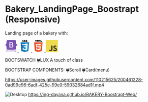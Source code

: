 # Bakery_LandingPage_Boostrapt (Responsive)
 Landing page of a bakery with:
 <p align="left"> <a href="https://getbootstrap.com" target="_blank" rel="noreferrer"> <img src="https://raw.githubusercontent.com/devicons/devicon/master/icons/bootstrap/bootstrap-plain-wordmark.svg" alt="bootstrap" width="40" height="40"/> </a> <a href="https://www.w3schools.com/css/" target="_blank" rel="noreferrer"> <img src="https://raw.githubusercontent.com/devicons/devicon/master/icons/css3/css3-original-wordmark.svg" alt="css3" width="40" height="40"/> </a> <a href="https://www.w3.org/html/" target="_blank" rel="noreferrer"> <img src="https://raw.githubusercontent.com/devicons/devicon/master/icons/html5/html5-original-wordmark.svg" alt="html5" width="40" height="40"/> </a> <a href="https://developer.mozilla.org/en-US/docs/Web/JavaScript" target="_blank" rel="noreferrer"> <img src="https://raw.githubusercontent.com/devicons/devicon/master/icons/javascript/javascript-original.svg" alt="javascript" width="40" height="40"/> </a> </p>

BOOTSWATCH 🍀LUX A touch of class

BOOTSTRAP COMPONENTS: 🍀Scroll 🍀Card(menu)


https://user-images.githubusercontent.com/110215625/200461228-0ad99e96-6adf-425e-99e0-59032684ad1f.mp4



![Desktop](https://user-images.githubusercontent.com/110215625/200460559-e55b915b-4156-4c8f-abd9-cf22be2571ab.png)
https://ing-dayana.github.io/BAKERY-Boostrapt-Web/
